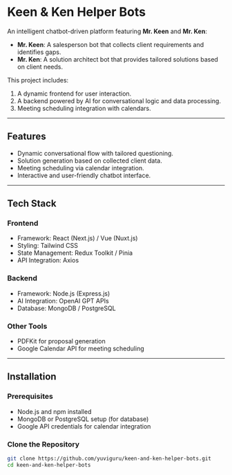 # Keen & Ken Helper Bots

An intelligent chatbot-driven platform featuring **Mr. Keen** and **Mr. Ken**:
- **Mr. Keen**: A salesperson bot that collects client requirements and identifies gaps.
- **Mr. Ken**: A solution architect bot that provides tailored solutions based on client needs.

This project includes:
1. A dynamic frontend for user interaction.
2. A backend powered by AI for conversational logic and data processing.
3. Meeting scheduling integration with calendars.

---

## **Features**
- Dynamic conversational flow with tailored questioning.
- Solution generation based on collected client data.
- Meeting scheduling via calendar integration.
- Interactive and user-friendly chatbot interface.

---

## **Tech Stack**
### **Frontend**
- Framework: React (Next.js) / Vue (Nuxt.js)
- Styling: Tailwind CSS
- State Management: Redux Toolkit / Pinia
- API Integration: Axios

### **Backend**
- Framework: Node.js (Express.js)
- AI Integration: OpenAI GPT APIs
- Database: MongoDB / PostgreSQL

### **Other Tools**
- PDFKit for proposal generation
- Google Calendar API for meeting scheduling

---

## **Installation**

### **Prerequisites**
- Node.js and npm installed
- MongoDB or PostgreSQL setup (for database)
- Google API credentials for calendar integration

### **Clone the Repository**
```bash
git clone https://github.com/yuviguru/keen-and-ken-helper-bots.git
cd keen-and-ken-helper-bots
